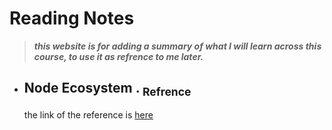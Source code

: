 # Reading Notes
> _**this website is for adding a summary of what I will learn across this course, to use it as refrence to me later.**_
   - ## Node Ecosystem   .  [<sub>    Refrence </sub>](https://www.sitepoint.com/an-introduction-to-node-js/)
     the link of the reference is [here](https://www.sitepoint.com/an-introduction-to-node-js/)
